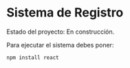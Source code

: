 <h1>Sistema de Registro </h1>

Estado del proyecto: En construcción.

Para ejecutar el sistema debes poner:

```npm install react```
